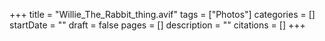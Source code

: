 +++
title = "Willie_The_Rabbit_thing.avif"
tags = ["Photos"]
categories = []
startDate = ""
draft = false
pages = []
description = ""
citations = []
+++
